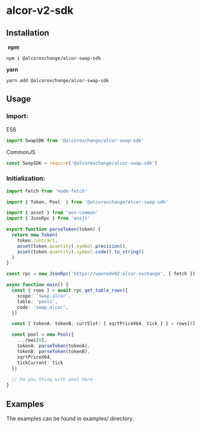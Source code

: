 # alcor-v2-sdk

## Installation
​​
**npm** 
```
npm i @alcorexchange/alcor-swap-sdk
``` 
**yarn** 
```
yarn add @alcorexchange/alcor-swap-sdk
``` 
## Usage
### Import:

ES6

```js
import SwapSDK from '@alcorexchange/alcor-swap-sdk'
```  

CommonJS

```js
const SwapSDK = require('@alcorexchange/alcor-swap-sdk')
```

### Initialization:

```ts 
import fetch from 'node-fetch'

import { Token, Pool  } from '@alcorexchange/alcor-swap-sdk'

import { asset } from 'eos-common'
import { JsonRpc } from 'eosjs'

export function parseToken(token) {
  return new Token(
    token.contract,
    asset(token.quantity).symbol.precision(),
    asset(token.quantity).symbol.code().to_string()
  )
}

const rpc = new JsonRpc('https://waxnode02.alcor.exchange', { fetch });

async function main() {
  const { rows } = await rpc.get_table_rows({
    scope: 'swap.alcor',
    table: 'pools',
    code: 'swap.alcor',
  })

  const { tokenA, tokenB, currSlot: { sqrtPriceX64, tick } } = rows[0]

  const pool = new Pool({
    ...rows[0],
    tokenA: parseToken(tokenA),
    tokenB: parseToken(tokenB),
    sqrtPriceX64,
    tickCurrent: tick
  })
  
  // Do you thing with pool here
}
```
## Examples
The examples can be found in examples/ directory.
